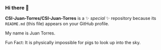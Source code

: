 ### Hi there 👋

**CSI-Juan-Torres/CSI-Juan-Torres** is a ✨ _special_ ✨ repository because its `README.md` (this file) appears on your GitHub profile.

My name is Juan Torres.

Fun Fact: It is physically impossible for pigs to look up into the sky.
